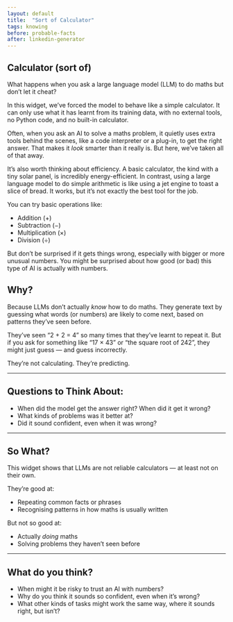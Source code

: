 ```yaml
---
layout: default
title:  "Sort of Calculator"
tags: knowing
before: probable-facts
after: linkedin-generator
---
```


## Calculator (sort of)

What happens when you ask a large language model (LLM) to do maths but don’t let it cheat?

In this widget, we’ve forced the model to behave like a simple calculator. It can only use what it has learnt from its training data, with no external tools, no Python code, and no built-in calculator.

Often, when you ask an AI to solve a maths problem, it quietly uses extra tools behind the scenes, like a code interpreter or a plug-in, to get the right answer. That makes it *look* smarter than it really is. But here, we’ve taken all of that away.

It’s also worth thinking about efficiency. A basic calculator, the kind with a tiny solar panel, is incredibly energy-efficient. In contrast, using a large language model to do simple arithmetic is like using a jet engine to toast a slice of bread. It works, but it’s not exactly the best tool for the job.


You can try basic operations like:
- Addition (+)
- Subtraction (−)
- Multiplication (×)
- Division (÷)

But don’t be surprised if it gets things wrong, especially with bigger or more unusual numbers. You might be surprised about how good (or bad) this type of AI is actually with numbers. 

<script
	type="module"
	src="https://gradio.s3-us-west-2.amazonaws.com/5.23.3/gradio.js"
></script>

<gradio-app src="https://willsh1997-llm-calculator.hf.space"></gradio-app>

## Why?

Because LLMs don’t actually *know* how to do maths. They generate text by guessing what words (or numbers) are likely to come next, based on patterns they’ve seen before.

They’ve seen “2 + 2 = 4” so many times that they’ve learnt to repeat it. But if you ask for something like “17 × 43” or “the square root of 242”, they might just guess — and guess incorrectly.

They’re not calculating. They’re predicting.

---

## Questions to Think About:
- When did the model get the answer right? When did it get it wrong?
- What kinds of problems was it better at?
- Did it sound confident, even when it was wrong?

---

## So What?

This widget shows that LLMs are not reliable calculators — at least not on their own.

They’re good at:
- Repeating common facts or phrases
- Recognising patterns in how maths is usually written

But not so good at:
- Actually *doing* maths
- Solving problems they haven’t seen before

---

## What do you think?
- When might it be risky to trust an AI with numbers?
- Why do you think it sounds so confident, even when it’s wrong?
- What other kinds of tasks might work the same way, where it sounds right, but isn’t?
